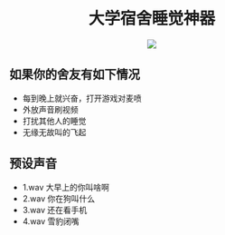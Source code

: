 <div align="center"><h1>大学宿舍睡觉神器</h1></div>
<div align="center"><img src="https://s2.loli.net/2023/12/19/Sglnke4oCXPOiYW.png" ></div>

## 如果你的舍友有如下情况

- 每到晚上就兴奋，打开游戏对麦喷
- 外放声音刷视频
- 打扰其他人的睡觉
- 无缘无故叫的飞起

## 预设声音

- 1.wav 大早上的你叫啥啊
- 2.wav 你在狗叫什么
- 3.wav 还在看手机
- 4.wav 雪豹闭嘴

